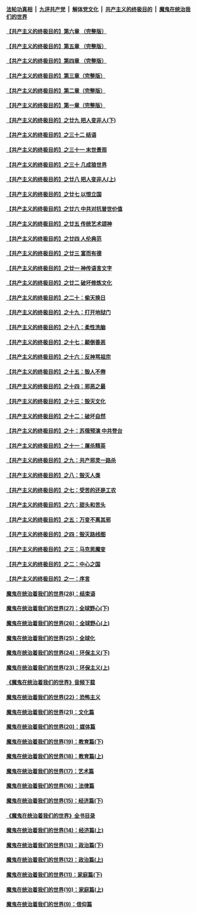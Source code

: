 ####  [法轮功真相](../../../../basic/blob/master/README.md?t=04261431) &nbsp;|&nbsp; [九评共产党](../../../../9ping.md/blob/master/README.md?t=04261431) &nbsp;|&nbsp; [解体党文化](../../../../jtdwh.md/blob/master/README.md?t=04261431)  &nbsp;|&nbsp; [共产主义的终极目的](../../../../gczydzjmd.md/blob/master/README.md?t=04261431) &nbsp;|&nbsp; [魔鬼在统治我们的世界](../../../../mgztzwmdsj.md/blob/master/README.md?t=04261431) 

#### [【共产主义的终极目的】第六章 （完整版）](../pages/nsc422/n11428913.md?t=04261431) 

#### [【共产主义的终极目的】第五章 （完整版）](../pages/nsc422/n11428912.md?t=04261431) 

#### [【共产主义的终极目的】第四章 （完整版）](../pages/nsc422/n11428907.md?t=04261431) 

#### [【共产主义的终极目的】第三章（完整版）](../pages/nsc422/n11428848.md?t=04261431) 

#### [【共产主义的终极目的】第二章（完整版）](../pages/nsc422/n11428831.md?t=04261431) 

#### [【共产主义的终极目的】第一章（完整版）](../pages/nsc422/n11417651.md?t=04261431) 

#### [【共产主义的终极目的】之廿九 把人变非人(下)](../pages/nsc422/n11344140.md?t=04261431) 

#### [【共产主义的终极目的】之三十二 结语](../pages/nsc422/n11360535.md?t=04261431) 

#### [【共产主义的终极目的】之三十一 末世景观](../pages/nsc422/n11351129.md?t=04261431) 

#### [【共产主义的终极目的】之三十 几成狼世界](../pages/nsc422/n11348280.md?t=04261431) 

#### [【共产主义的终极目的】之廿八 把人变非人(上)](../pages/nsc422/n11340492.md?t=04261431) 

#### [【共产主义的终极目的】之廿七 以恨立国](../pages/nsc422/n11336944.md?t=04261431) 

#### [【共产主义的终极目的】之廿六 中共对抗普世价值](../pages/nsc422/n11324785.md?t=04261431) 

#### [【共产主义的终极目的】之廿五 传统艺术颂神](../pages/nsc422/n11296396.md?t=04261431) 

#### [【共产主义的终极目的】之廿四 人伦典范](../pages/nsc422/n11296397.md?t=04261431) 

#### [【共产主义的终极目的】之廿三 富而有德](../pages/nsc422/n11283598.md?t=04261431) 

#### [【共产主义的终极目的】之廿一 神传语言文字](../pages/nsc422/n11263265.md?t=04261431) 

#### [【共产主义的终极目的】之廿二 破坏修炼文化](../pages/nsc422/n11245728.md?t=04261431) 

#### [【共产主义的终极目的】之二十：偷天换日](../pages/nsc422/n11238846.md?t=04261431) 

#### [【共产主义的终极目的】之十九：打开地狱门](../pages/nsc422/n11206376.md?t=04261431) 

#### [【共产主义的终极目的】之十八：柔性洗脑](../pages/nsc422/n11199994.md?t=04261431) 

#### [【共产主义的终极目的】之十七：颠倒善恶](../pages/nsc422/n11179782.md?t=04261431) 

#### [【共产主义的终极目的】之十六：反神骂祖宗](../pages/nsc422/n11166798.md?t=04261431) 

#### [【共产主义的终极目的】之十五：毁人不倦](../pages/nsc422/n11166792.md?t=04261431) 

#### [【共产主义的终极目的】之十四：邪恶之最](../pages/nsc422/n11150249.md?t=04261431) 

#### [【共产主义的终极目的】之十三：毁灭文化](../pages/nsc422/n11135227.md?t=04261431) 

#### [【共产主义的终极目的】之十二：破坏自然](../pages/nsc422/n11135214.md?t=04261431) 

#### [【共产主义的终极目的】之十：苏俄预演 中共登台](../pages/nsc422/n11118424.md?t=04261431) 

#### [【共产主义的终极目的】之十一：屠杀精英](../pages/nsc422/n11118442.md?t=04261431) 

#### [【共产主义的终极目的】之九：共产邪灵一路杀](../pages/nsc422/n11114139.md?t=04261431) 

#### [【共产主义的终极目的】之八：毁灭人类](../pages/nsc422/n11108503.md?t=04261431) 

#### [【共产主义的终极目的】之七：受苦的还是工农](../pages/nsc422/n11101809.md?t=04261431) 

#### [【共产主义的终极目的】之六：甜头和苦头](../pages/nsc422/n11096971.md?t=04261431) 

#### [【共产主义的终极目的】之五：万变不离其邪](../pages/nsc422/n11091285.md?t=04261431) 

#### [【共产主义的终极目的】之四：毁灭路线图](../pages/nsc422/n11086284.md?t=04261431) 

#### [【共产主义的终极目的】之三：马克思魔变](../pages/nsc422/n11061941.md?t=04261431) 

#### [【共产主义的终极目的】之二：中心之国](../pages/nsc422/n11047728.md?t=04261431) 

#### [【共产主义的终极目的】之一：序言](../pages/nsc422/n11086077.md?t=04261431) 

#### [魔鬼在统治着我们的世界(28)：结束语](../pages/nsc422/n10936246.md?t=04261431) 

#### [魔鬼在统治着我们的世界(27)：全球野心(下)](../pages/nsc422/n10928319.md?t=04261431) 

#### [魔鬼在统治着我们的世界(26)：全球野心(上)](../pages/nsc422/n10900318.md?t=04261431) 

#### [魔鬼在统治着我们的世界(25)：全球化](../pages/nsc422/n10788205.md?t=04261431) 

#### [魔鬼在统治着我们的世界(24)：环保主义(下)](../pages/nsc422/n10695307.md?t=04261431) 

#### [魔鬼在统治着我们的世界(23)：环保主义(上)](../pages/nsc422/n10688613.md?t=04261431) 

#### [《魔鬼在统治着我们的世界》音频下载](../pages/nsc422/n10635553.md?t=04261431) 

#### [魔鬼在统治着我们的世界(22)：恐怖主义](../pages/nsc422/n10614727.md?t=04261431) 

#### [魔鬼在统治着我们的世界(21)：文化篇](../pages/nsc422/n10597706.md?t=04261431) 

#### [魔鬼在统治着我们的世界(20)：媒体篇](../pages/nsc422/n10586579.md?t=04261431) 

#### [魔鬼在统治着我们的世界(19)：教育篇(下)](../pages/nsc422/n10564808.md?t=04261431) 

#### [魔鬼在统治着我们的世界(18)：教育篇(上)](../pages/nsc422/n10526970.md?t=04261431) 

#### [魔鬼在统治着我们的世界(17)：艺术篇](../pages/nsc422/n10499093.md?t=04261431) 

#### [魔鬼在统治着我们的世界(16)：法律篇](../pages/nsc422/n10485969.md?t=04261431) 

#### [魔鬼在统治着我们的世界(15)：经济篇(下)](../pages/nsc422/n10469975.md?t=04261431) 

#### [《魔鬼在统治着我们的世界》全书目录](../pages/nsc422/n10464261.md?t=04261431) 

#### [魔鬼在统治着我们的世界(14)：经济篇(上)](../pages/nsc422/n10457370.md?t=04261431) 

#### [魔鬼在统治着我们的世界(13)：政治篇(下)](../pages/nsc422/n10448270.md?t=04261431) 

#### [魔鬼在统治着我们的世界(12)：政治篇(上)](../pages/nsc422/n10444576.md?t=04261431) 

#### [魔鬼在统治着我们的世界(11)：家庭篇(下)](../pages/nsc422/n10440961.md?t=04261431) 

#### [魔鬼在统治着我们的世界(10)：家庭篇(上)](../pages/nsc422/n10435448.md?t=04261431) 

#### [魔鬼在统治着我们的世界(9)：信仰篇](../pages/nsc422/n10432159.md?t=04261431) 

